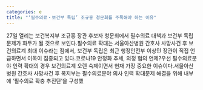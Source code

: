 ```yaml
---
categories: e
title: "‘필수의료‧보건부 독립’ 조규홍 청문회를 주목해야 하는 이유"
---
```

27일 열리는 보건복지부 조규홍 장관 후보자 청문회에서 필수의료 대책과 보건부 독립 문제가 화두가 될 것으로 보인다.필수의료 확대는 서울아산병원 간호사 사망사건 후 보건의료계 최대 이슈라는 점에서, 보건부 독립은 최근 행정안전부 이상민 장관이 직접 언급하면서 이목이 집중되고 있다.코로나19 안정화 추세, 의정 협의 언제?우선 필수의료분야 인력 확대의 경우 보건의료계 오랜 숙제이면서 현재 가장 중요한 이슈이다.서울아산병원 간호사 사망사건 후 복지부는 필수의료분야 의사 인력 확대문제 해결을 위해 내부에 ‘필수의료 확충 추진단’을 구성했
